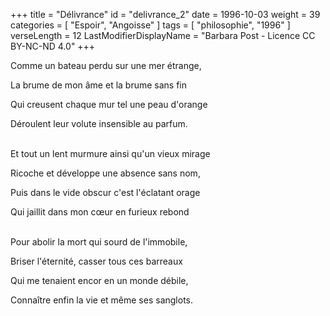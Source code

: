 +++
title = "Délivrance"
id = "delivrance_2"
date = 1996-10-03
weight = 39
categories = [ "Espoir", "Angoisse" ]
tags = [ "philosophie", "1996" ]
verseLength = 12
LastModifierDisplayName = "Barbara Post - Licence CC BY-NC-ND 4.0"
+++

Comme un bateau perdu sur une mer étrange,

La brume de mon âme et la brume sans fin

Qui creusent chaque mur tel une peau d'orange

Déroulent leur volute insensible au parfum.

 \
Et tout un lent murmure ainsi qu'un vieux mirage

Ricoche et développe une absence sans nom,

Puis dans le vide obscur c'est l'éclatant orage

Qui jaillit dans mon cœur en furieux rebond

 \
Pour abolir la mort qui sourd de l'immobile,

Briser l'éternité, casser tous ces barreaux

Qui me tenaient encor en un monde débile,

Connaître enfin la vie et même ses sanglots.
